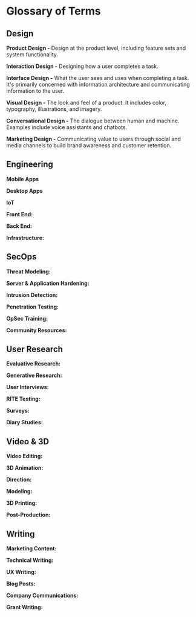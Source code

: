# Glossary of Terms

## Design

**Product Design -** Design at the product level, including feature sets and system functionality. 

**Interaction Design -** Designing how a user completes a task. 

**Interface Design -** What the user sees and uses when completing a task. It's primarily concerned with information architecture and communicating information to the user.

**Visual Design -** The look and feel of a product. It includes color, typography, illustrations, and imagery.

**Conversational Design -** The dialogue between human and machine. Examples include voice assistants and chatbots.

**Marketing Design -** Communicating value to users through social and media channels to build brand awareness and customer retention.

## Engineering

**Mobile Apps**

**Desktop Apps**

**IoT**

**Front End:**

**Back End:**

**Infrastructure:**

## SecOps

**Threat Modeling:**

**Server & Application Hardening:**

**Intrusion Detection:**

**Penetration Testing:**

**OpSec Training:**

**Community Resources:**

## User Research

**Evaluative Research:**

**Generative Research:**

**User Interviews:**

**RITE Testing:**

**Surveys:**

**Diary Studies:**

## Video & 3D

**Video Editing:**

**3D Animation:**

**Direction:**

**Modeling:**

**3D Printing:**

**Post-Production:**

## Writing

**Marketing Content:**

**Technical Writing:**

**UX Writing:**

**Blog Posts:**

**Company Communications:**

**Grant Writing:**

